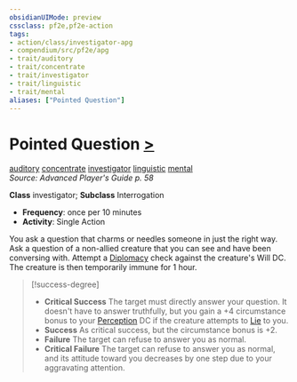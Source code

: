 ```yaml
---
obsidianUIMode: preview
cssclass: pf2e,pf2e-action
tags:
- action/class/investigator-apg
- compendium/src/pf2e/apg
- trait/auditory
- trait/concentrate
- trait/investigator
- trait/linguistic
- trait/mental
aliases: ["Pointed Question"]
---
```

# Pointed Question [>](rules/core-rulebook/chapter-9-playing-the-game.md#Actions "Single Action")
[auditory](rules/traits/auditory.md "Auditory Effect Trait")  [concentrate](rules/traits/concentrate.md "Concentrate Action & Ability Trait")  [investigator](rules/traits/investigator-apg.md "Investigator Class Trait")  [linguistic](rules/traits/linguistic.md "Linguistic Effect Trait")  [mental](rules/traits/mental.md "Mental Effect Trait")  
*Source: Advanced Player's Guide p. 58*  

**Class** investigator; **Subclass** Interrogation
- **Frequency**: once per 10 minutes
- **Activity**: Single Action

You ask a question that charms or needles someone in just the right way. Ask a question of a non-allied creature that you can see and have been conversing with. Attempt a [Diplomacy](compendium/skills.md#Diplomacy) check against the creature's Will DC. The creature is then temporarily immune for 1 hour.

> [!success-degree] 
> - **Critical Success** The target must directly answer your question. It doesn't have to answer truthfully, but you gain a +4 circumstance bonus to your [Perception](compendium/skills.md#Perception) DC if the creature attempts to [Lie](rules/actions/lie.md) to you.
> - **Success** As critical success, but the circumstance bonus is +2.
> - **Failure** The target can refuse to answer you as normal.
> - **Critical Failure** The target can refuse to answer you as normal, and its attitude toward you decreases by one step due to your aggravating attention.